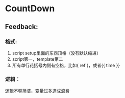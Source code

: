 # CountDown

## Feedback:
### 格式:
1. script setup里面的东西顶格（没有默认缩进）  
2. script第一，template第二  
3. 所有单行花括号内侧有空格，比如{ ref }，或者{{ time }}  

### 逻辑：
逻辑不够简洁，变量过多造成浪费

